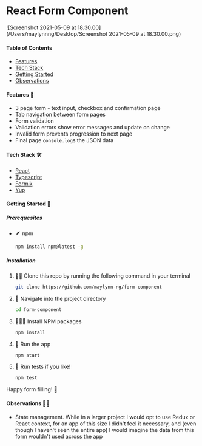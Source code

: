 # React Form Component

![Screenshot 2021-05-09 at 18.30.00](/Users/maylynnng/Desktop/Screenshot 2021-05-09 at 18.30.00.png)

#### Table of Contents

- [Features](#Features)
- [Tech Stack](#tech-stack)
- [Getting Started](#getting-started)
- [Observations](#observations)

#### Features 🦾

- 3 page form - text input, checkbox and confirmation page
- Tab navigation between form pages
- Form validation
- Validation errors show error messages and update on change
- Invalid form prevents progression to next page
- Final page `console.log`s the JSON data

#### Tech Stack 🛠

- [React](https://reactjs.org/)
- [Typescript](https://www.typescriptlang.org/)
- [Formik](https://www.npmjs.com/package/formik)
- [Yup](https://www.npmjs.com/package/yup)

#### Getting Started 🔌

##### Prerequesites

- 🪶 npm

  ```bash
  npm install npm@latest -g
  ```

##### Installation

1. 👯‍♀️ Clone this repo by running the following command in your terminal

   ```bash
   git clone https://github.com/maylynn-ng/form-component
   ```

2. 🔭 Navigate into the project directory

   ```bash
   cd form-component
   ```

3. 🏋🏻‍♀️ Install NPM packages

   ```bash
   npm install
   ```

4. :rocket: Run the app

   ```bash
   npm start
   ```

5. 🧪 Run tests if you like!

   ```bash
   npm test
   ```

Happy form filling! 🥳

#### Observations :male_detective:

- State management. While in a larger project I would opt to use Redux or React context, for an app of this size I didn't feel it necessary, and (even though I haven't seen the entire app) I would imagine the data from this form wouldn't used across the app
